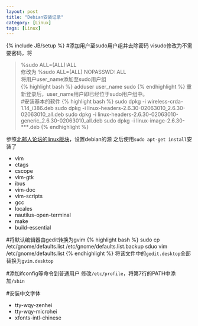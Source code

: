 ```yaml
---
layout: post
title: "Debian安装记录"
category: [Linux]
tags: [Linux]
---
```

{% include JB/setup %}
#添加用户至sudo用户组并去除密码
visudo修改为不需要密码，将
>%sudo ALL=(ALL):ALL  
修改为
>%sudo ALL=(ALL) NOPASSWD: ALL  
将用户user_name添加至sudo用户组  
{% highlight bash %}
adduser user_name sudo
{% endhighlight %}
重新登录后，user_name用户即已经位于sudo用户组中。  
#安装基本的软件
{% highlight bash %}
sudo dpkg -i wireless-crda-1.14_i386.deb
sudo dpkg -i linux-headers-2.6.30-02063010_2.6.30-02063010_all.deb
sudo dpkg -i linux-headers-2.6.30-02063010-generic_2.6.30-02063010_all.deb
sudo dpkg -i linux-image-2.6.30-***.deb
{% endhighlight %}

参照[北邮人论坛的linux版块][label1]，设置debian的源
之后使用`sudo apt-get install`安装了
* vim
* ctags
* cscope
* vim-gtk
* ibus
* vim-doc
* vim-scripts
* gcc
* locales
* nautilus-open-terminal
* make
* build-essential

#将默认编辑器由gedit转换为gvim
{% highlight bash %}
sudo cp /etc/gnome/defaults.list /etc/gnome/defaults.list.backup
sduo vim /etc/gnome/defaults.list
{% endhighlight %}
将该文件中的`gedit.desktop`全部替换为`gvim.desktop`

#添加ifconfig等命令到普通用户
修改`/etc/profile`，将第7行的PATH中添加`/sbin`

#安装中文字体
* tty-wqy-zenhei
* tty-wqy-microhei
* xfonts-intl-chinese

[label1]:http://bbs.byr.cn/#!article/Linux/82799
